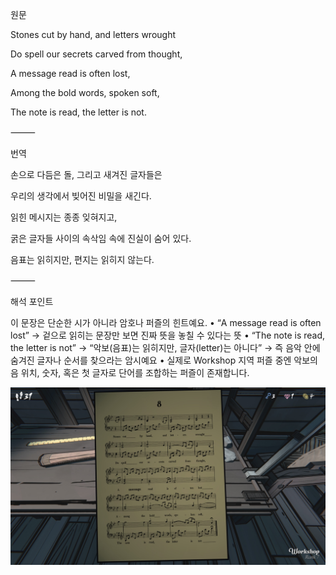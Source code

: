원문

Stones cut by hand, and letters wrought 

Do spell our secrets carved from thought,  

A message read is often lost,  

Among the bold words, spoken soft,  

The note is read, the letter is not.

⸻

번역

손으로 다듬은 돌, 그리고 새겨진 글자들은

우리의 생각에서 빚어진 비밀을 새긴다.

읽힌 메시지는 종종 잊혀지고,

굵은 글자들 사이의 속삭임 속에 진실이 숨어 있다.

음표는 읽히지만, 편지는 읽히지 않는다.

⸻

해석 포인트

이 문장은 단순한 시가 아니라 암호나 퍼즐의 힌트예요.
	•	“A message read is often lost” → 겉으로 읽히는 문장만 보면 진짜 뜻을 놓칠 수 있다는 뜻
	•	“The note is read, the letter is not” → “악보(음표)는 읽히지만, 글자(letter)는 아니다” → 즉 음악 안에 숨겨진 글자나 순서를 찾으라는 암시예요
	•	실제로 Workshop 지역 퍼즐 중엔 악보의 음 위치, 숫자, 혹은 첫 글자로 단어를 조합하는 퍼즐이 존재합니다.

![IMG_1805.JPG](images/IMG_1805.JPG)